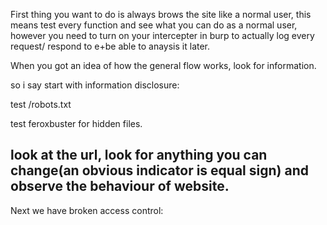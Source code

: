 First thing you want to do is always brows the site like a normal user, this means test every function and see what you can do as a normal user, however you need to turn on your intercepter in burp to actually log every request/ respond to e+be able to anaysis it later.

When you got an idea of how the general flow works, look for information.

so i say start with information disclosure:

test /robots.txt

test feroxbuster for hidden files.

look at the url, look for anything you can change(an obvious indicator is equal sign) and observe the behaviour of website.
--
Next we have broken access control:
